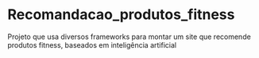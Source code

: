 # Recomandacao_produtos_fitness
Projeto que usa diversos frameworks para montar um site que recomende produtos fitness, baseados em inteligência artificial

